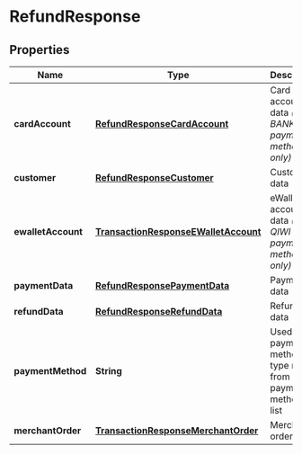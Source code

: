 
# RefundResponse

## Properties
Name | Type | Description | Notes
------------ | ------------- | ------------- | -------------
**cardAccount** | [**RefundResponseCardAccount**](RefundResponseCardAccount.md) | Card account data *(for BANKCARD payment method only)* |  [optional]
**customer** | [**RefundResponseCustomer**](RefundResponseCustomer.md) | Customer data |  [optional]
**ewalletAccount** | [**TransactionResponseEWalletAccount**](TransactionResponseEWalletAccount.md) | eWallet account data *(for QIWI payment methods only)* |  [optional]
**paymentData** | [**RefundResponsePaymentData**](RefundResponsePaymentData.md) | Payment data |  [optional]
**refundData** | [**RefundResponseRefundData**](RefundResponseRefundData.md) | Refund data |  [optional]
**paymentMethod** | **String** | Used payment method type name from payment methods list |  [optional]
**merchantOrder** | [**TransactionResponseMerchantOrder**](TransactionResponseMerchantOrder.md) | Merchant order data |  [optional]



